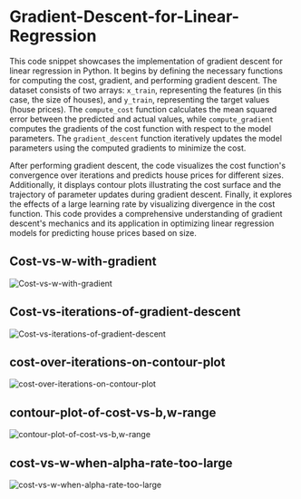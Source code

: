 # Gradient-Descent-for-Linear-Regression
This code snippet showcases the implementation of gradient descent for linear regression in Python. It begins by defining the necessary functions for computing the cost, gradient, and performing gradient descent. The dataset consists of two arrays: `x_train`, representing the features (in this case, the size of houses), and `y_train`, representing the target values (house prices). The `compute_cost` function calculates the mean squared error between the predicted and actual values, while `compute_gradient` computes the gradients of the cost function with respect to the model parameters. The `gradient_descent` function iteratively updates the model parameters using the computed gradients to minimize the cost. 

After performing gradient descent, the code visualizes the cost function's convergence over iterations and predicts house prices for different sizes. Additionally, it displays contour plots illustrating the cost surface and the trajectory of parameter updates during gradient descent. Finally, it explores the effects of a large learning rate by visualizing divergence in the cost function. This code provides a comprehensive understanding of gradient descent's mechanics and its application in optimizing linear regression models for predicting house prices based on size.
## Cost-vs-w-with-gradient
![Cost-vs-w-with-gradient](https://github.com/UMMY87/Gradient-Descent-for-Linear-Regression/assets/117314436/2f479e4f-d74c-4d2b-aaee-13fed4a4f07b)
## Cost-vs-iterations-of-gradient-descent
![Cost-vs-iterations-of-gradient-descent](https://github.com/UMMY87/Gradient-Descent-for-Linear-Regression/assets/117314436/906baf77-1e31-4e8a-a355-272e9c990777)
## cost-over-iterations-on-contour-plot
![cost-over-iterations-on-contour-plot](https://github.com/UMMY87/Gradient-Descent-for-Linear-Regression/assets/117314436/7e6bb160-595c-4104-96a5-d86305642b9e)
## contour-plot-of-cost-vs-b,w-range
![contour-plot-of-cost-vs-b,w-range](https://github.com/UMMY87/Gradient-Descent-for-Linear-Regression/assets/117314436/48442c5e-6092-43a8-afc4-6a51b0785b8c)
## cost-vs-w-when-alpha-rate-too-large
![cost-vs-w-when-alpha-rate-too-large](https://github.com/UMMY87/Gradient-Descent-for-Linear-Regression/assets/117314436/fc6cf825-050a-4019-890e-7198db6ceb2f)
